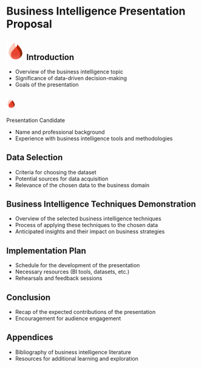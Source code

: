 # Business Intelligence Presentation Proposal



## ![](https://github.com/RayHelyar/Capstone2024/blob/main/img/DrkFr.png?raw=true) Introduction
- Overview of the business intelligence topic
- Significance of data-driven decision-making
- Goals of the presentation



## <img src="https://github.com/RayHelyar/Capstone2024/blob/main/img/DrkFr.png?raw=true" alt="Sized Rocket" width="25px" height="25px">
 Presentation Candidate
- Name and professional background
- Experience with business intelligence tools and methodologies

## Data Selection
- Criteria for choosing the dataset
- Potential sources for data acquisition
- Relevance of the chosen data to the business domain

## Business Intelligence Techniques Demonstration
- Overview of the selected business intelligence techniques
- Process of applying these techniques to the chosen data
- Anticipated insights and their impact on business strategies

## Implementation Plan
- Schedule for the development of the presentation
- Necessary resources (BI tools, datasets, etc.)
- Rehearsals and feedback sessions

## Conclusion
- Recap of the expected contributions of the presentation
- Encouragement for audience engagement

## Appendices
- Bibliography of business intelligence literature
- Resources for additional learning and exploration
